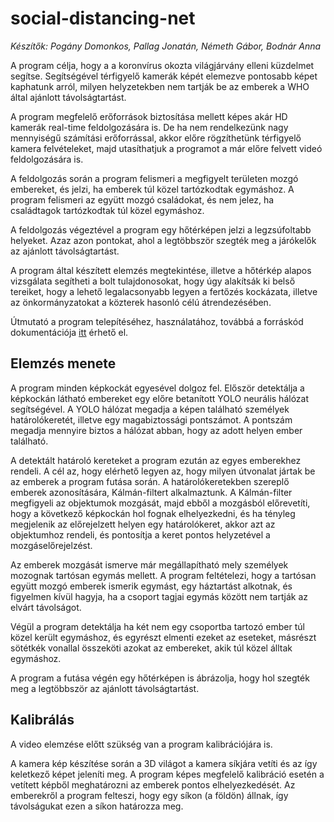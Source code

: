 # social-distancing-net
_Készítők: Pogány Domonkos, Pallag Jonatán, Németh Gábor, Bodnár Anna_

A program célja, hogy a a koronvírus okozta világjárvány elleni küzdelmet segítse. Segítségével térfigyelő kamerák képét elemezve pontosabb képet kaphatunk arról, milyen helyzetekben nem tartják be az emberek a WHO által ajánlott távolságtartást.

A program megfelelő erőforrások biztosítása mellett képes akár HD kamerák real-time feldolgozására is. De ha nem rendelkezünk nagy mennyiségű számítási erőforrással, akkor előre rögzíthetünk térfigyelő kamera felvételeket, majd utasíthatjuk a programot a már előre felvett videó 
feldolgozására is.

A feldolgozás során a program felismeri a megfigyelt területen mozgó embereket, és jelzi, ha emberek túl közel tartózkodtak egymáshoz. A program felismeri az együtt mozgó családokat, és nem jelez, ha családtagok tartózkodtak túl közel egymáshoz.

A feldolgozás végeztével a program egy hőtérképen jelzi a legzsúfoltabb helyeket. Azaz azon pontokat, ahol a legtöbbször szegték meg a járókelők az ajánlott távolságtartást.

A program által készített elemzés megtekintése, illetve a hőtérkép alapos vizsgálata segítheti a bolt tulajdonosokat, hogy úgy alakítsák ki belső tereiket, hogy a lehető legalacsonyabb legyen a fertőzés kockázata, illetve az önkormányzatokat a közterek hasonló célú átrendezésében.

Útmutató a program telepítéséhez, használatához, továbbá a forráskód dokumentációja [itt](html/social-distancing-net/index.html) érhető el.

## Elemzés menete

A program minden képkockát egyesével dolgoz fel. Először detektálja a képkockán látható embereket egy előre betanított YOLO neurális hálózat segítségével. A YOLO hálózat megadja a képen található személyek határolókeretét, illetve egy magabiztossági pontszámot. A pontszám megadja mennyire biztos a hálózat abban, hogy az adott helyen ember található.

A detektált határoló kereteket a program ezután az egyes emberekhez rendeli. A cél az, hogy elérhető legyen az, hogy milyen útvonalat jártak be az emberek a program futása során. A határolókeretekben szereplő emberek azonosítására, Kálmán-filtert alkalmaztunk. A Kálmán-filter megfigyeli az objektumok mozgását, majd ebből a mozgásból előrevetíti, hogy a következő képkockán hol fognak elhelyezkedni, és ha tényleg megjelenik az előrejelzett helyen egy határolókeret, akkor azt az objektumhoz rendeli, és pontosítja a keret pontos helyzetével a mozgáselőrejelzést.

Az emberek mozgását ismerve már megállapítható mely személyek mozognak tartósan egymás mellett. A program feltételezi, hogy a tartósan együtt mozgó emberek ismerik egymást, egy háztartást alkotnak, és figyelmen kívül hagyja, ha a csoport tagjai egymás között nem tartják az elvárt távolságot.

Végül a program detektálja ha két nem egy csoportba tartozó ember túl közel került egymáshoz, és egyrészt elmenti ezeket az eseteket, másrészt sötétkék vonallal összeköti azokat az embereket, akik túl közel álltak egymáshoz.

A program a futása végén egy hőtérképen is ábrázolja, hogy hol szegték meg a legtöbbször az ajánlott távolságtartást.

## Kalibrálás
A video elemzése előtt szükség van a program kalibrációjára is.

A kamera kép készítése során a 3D világot a kamera síkjára vetíti és az így keletkező képet jeleníti meg. A program képes megfelelő kalibráció esetén a vetített képből meghatározni az emberek pontos elhelyezkedését. Az emberekről a program felteszi, hogy egy síkon (a földön) állnak, így távolságukat ezen a síkon határozza meg.
